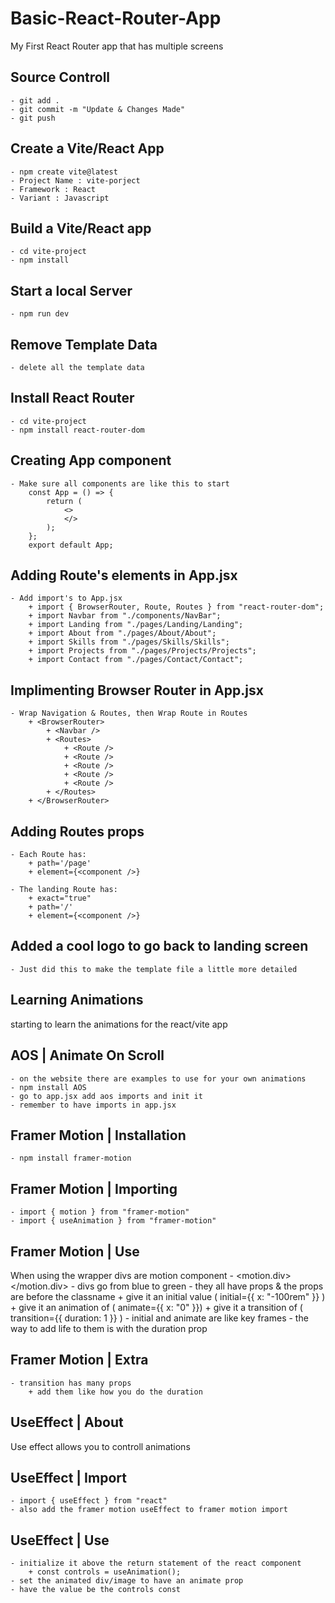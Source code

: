 # Basic-React-Router-App
My First React Router app that has multiple screens

## Source Controll
    - git add .
    - git commit -m "Update & Changes Made"
    - git push

##  Create a Vite/React App
    - npm create vite@latest
    - Project Name : vite-porject
    - Framework : React
    - Variant : Javascript

## Build a Vite/React app
    - cd vite-project
    - npm install
            
## Start a local Server
    - npm run dev

## Remove Template Data
    - delete all the template data

## Install React Router
    - cd vite-project
    - npm install react-router-dom

## Creating App component
    - Make sure all components are like this to start
        const App = () => {
            return (
                <>
                </>
            );
        };
        export default App;
        
## Adding Route's elements in App.jsx
    - Add import's to App.jsx
        + import { BrowserRouter, Route, Routes } from "react-router-dom";
        + import Navbar from "./components/NavBar";
        + import Landing from "./pages/Landing/Landing";
        + import About from "./pages/About/About";
        + import Skills from "./pages/Skills/Skills";
        + import Projects from "./pages/Projects/Projects";
        + import Contact from "./pages/Contact/Contact";

## Implimenting Browser Router in App.jsx
    - Wrap Navigation & Routes, then Wrap Route in Routes
        + <BrowserRouter>
            + <Navbar />
            + <Routes>
                + <Route />
                + <Route />
                + <Route />
                + <Route />
                + <Route />
            + </Routes>
        + </BrowserRouter>

## Adding Routes props
    - Each Route has:
        + path='/page'
        + element={<component />}

    - The landing Route has:
        + exact="true"
        + path='/'
        + element={<component />}

## Added a cool logo to go back to landing screen
    - Just did this to make the template file a little more detailed

## Learning Animations
starting to learn the animations for the react/vite app

## AOS | Animate On Scroll
    - on the website there are examples to use for your own animations
    - npm install AOS
    - go to app.jsx add aos imports and init it
    - remember to have imports in app.jsx

## Framer Motion | Installation
    - npm install framer-motion

## Framer Motion | Importing
    - import { motion } from "framer-motion"
    - import { useAnimation } from "framer-motion"

## Framer Motion | Use
When using the wrapper divs are motion component
    - <motion.div></motion.div>
    - divs go from blue to green
    - they all have props & the props are before the classname
        + give it an initial value (    initial={{ x: "-100rem" }}   )
        + give it an animation of ( animate={{ x: "0" }})
        + give it a transition of ( transition={{ duration: 1 }} )
    - initial and animate are like key frames
    - the way to add life to them is with the duration prop

## Framer Motion | Extra
    - transition has many props
        + add them like how you do the duration

## UseEffect | About
Use effect allows you to controll animations

## UseEffect | Import
    - import { useEffect } from "react"
    - also add the framer motion useEffect to framer motion import

## UseEffect | Use
    - initialize it above the return statement of the react component
        + const controls = useAnimation();
    - set the animated div/image to have an animate prop
    - have the value be the controls const
    

    







    

